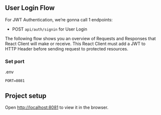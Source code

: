 ## User Login Flow
For JWT Authentication, we’re gonna call 1 endpoints:
- POST `api/auth/signin` for User Login

The following flow shows you an overview of Requests and Responses that React Client will make or receive. 
This React Client must add a JWT to HTTP Header before sending request to protected resources.

### Set port
.env
```
PORT=8081
```

## Project setup

Open [http://localhost:8081](http://localhost:8081) to view it in the browser.
